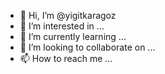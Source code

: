 - 👋 Hi, I’m @yigitkaragoz
- 👀 I’m interested in ...
- 🌱 I’m currently learning ...
- 💞️ I’m looking to collaborate on ...
- 📫 How to reach me ...

<!---
yigitkaragoz/yigitkaragoz is a ✨ special ✨ repository because its `README.md` (this file) appears on your GitHub profile.
You can click the Preview link to take a look at your changes.
--->
